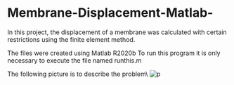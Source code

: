 # Membrane-Displacement-Matlab-
In this project, the displacement of a membrane was calculated with certain restrictions using the finite element method.

The files were created using Matlab R2020b
To run this program it is only necessary to execute the file named runthis.m

The following picture is to describe the problem\\
![p](https://user-images.githubusercontent.com/40477832/126252956-e621fc4f-b6bf-426d-aacb-4e891ea001d1.png)
